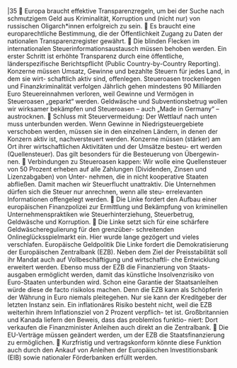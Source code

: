 |35 
 Europa braucht effektive Transparenzregeln, um bei der Suche nach schmutzigem 
Geld aus Kriminalität, Korruption und (nicht nur) von russischen Oligarch*innen 
erfolgreich zu sein. 
 Es braucht eine europarechtliche Bestimmung, die der Öffentlichkeit Zugang zu 
Daten der nationalen Transparenzregister gewährt. 
 Die blinden Flecken im internationalen Steuerinformationsaustausch müssen 
behoben werden. Ein erster Schritt ist erhöhte Transparenz durch eine öffentliche, 
länderspezifische Berichtspflicht (Public Country-by-Country Reporting). Konzerne 
müssen Umsatz, Gewinne und bezahlte Steuern für jedes Land, in dem sie wirt-
schaftlich aktiv sind, offenlegen. 
Steueroasen trockenlegen und Finanzkriminalität verfolgen 
Jährlich gehen mindestens 90 Milliarden Euro Steuereinnahmen verloren, weil Gewinne 
und Vermögen in Steueroasen „geparkt“ werden. Geldwäsche und Subventionsbetrug 
wollen wir wirksamer bekämpfen und Steueroasen – auch „Made in Germany“ – 
austrocknen. 
 Schluss mit Steuervermeidung: Der Wettlauf nach unten muss unterbunden werden. 
Wenn Gewinne in Niedrigsteuergebiete verschoben werden, müssen sie in den 
einzelnen Ländern, in denen der Konzern aktiv ist, nachversteuert werden. Konzerne 
müssen (stärker) am Ort ihrer wirtschaftlichen Aktivitäten und der Umsätze besteu-
ert werden (Quellensteuer). Das gilt besonders für die Besteuerung von Übergewin-
nen. 
 Verbindungen zu Steueroasen kappen: Wir wolle eine Quellensteuer von 50 Prozent 
erheben auf alle Zahlungen (Dividenden, Zinsen und Lizenzabgaben) von Unter-
nehmen, die in nicht kooperative Staaten abfließen. Damit machen wir Steuerflucht 
unattraktiv. Die Unternehmen dürfen sich die Steuer nur anrechnen, wenn alle steu-
errelevanten Informationen offengelegt werden. 
 Die Linke fordert den Aufbau einer europäischen Finanzpolizei zur Ermittlung und 
Bekämpfung von kriminellen Unternehmenspraktiken wie Steuerhinterziehung, 
Steuerbetrug, Geldwäsche und Korruption. 
 Die Linke setzt sich für eine schärfere Geldwäscheregulierung für den grenzüber-
schreitenden Onlineglücksspielmarkt ein. Hier wurde lange gezögert und vieles 
verschlafen. 
Europäische Geldpolitik 
Die Linke fordert die Demokratisierung der Europäischen Zentralbank (EZB). Neben 
dem Ziel der Preisstabilität soll ihr Mandat auch auf Vollbeschäftigung und wirtschaftli-
che Entwicklung erweitert werden. Ebenso muss der EZB die Finanzierung von Staats-
ausgaben ermöglicht werden, damit das künstliche Insolvenzrisiko von Euro-Staaten 
unterbunden wird. Schon eine Garantie der Staatsanleihen würde diese de facto 
risikolos machen. Denn die EZB kann als Schöpferin der Währung in Euro niemals 
pleitegehen. Nur sie kann der Kreditgeber der letzten Instanz sein. Ein inflationäres 
Risiko besteht nicht, weil die EZB weiterhin ihrem Inflationsziel von 2 Prozent verpflich-
tet ist. Großbritannien und Kanada liefern den Beweis, dass das problemlos funktio-
niert: Dort verkaufen die Finanzminister Anleihen auch direkt an die Zentralbank. 
 Die EU-Verträge müssen geändert werden, um der EZB die Staatsfinanzierung zu 
ermöglichen. 
 Kurzfristig und vertragskonform könnte diese Funktion auch durch den Ankauf von 
Anleihen der Europäischen Investitionsbank (EIB) sowie nationaler Förderbanken 
erfüllt werden. 
